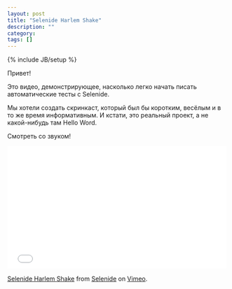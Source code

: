```yaml
---
layout: post
title: "Selenide Harlem Shake"
description: ""
category: 
tags: []
---
```

{% include JB/setup %}

Привет!

Это видео, демонстрирующее, насколько легко начать писать автоматические тесты с Selenide.

Мы хотели создать скринкаст, который был бы коротким, весёлым и в то же время информативным. И кстати, это реальный проект, а не какой-нибудь там Hello Word.

Смотреть со звуком!

<iframe src="//player.vimeo.com/video/73128965" width="500" height="281" frameborder="0" webkitallowfullscreen mozallowfullscreen allowfullscreen></iframe> <p><a href="http://vimeo.com/73128965">Selenide Harlem Shake</a> from <a href="http://vimeo.com/user20427140">Selenide</a> on <a href="https://vimeo.com">Vimeo</a>.</p>
